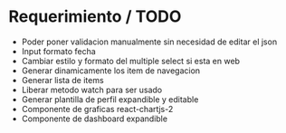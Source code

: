 # Requerimiento / TODO

- Poder poner validacion manualmente sin necesidad de editar el json
- Input formato fecha
- Cambiar estilo y formato del multiple select si esta en web
- Generar dinamicamente los item de navegacion
- Generar lista de items
- Liberar metodo watch para ser usado
- Generar plantilla de perfil expandible y editable
- Componente de graficas react-chartjs-2
- Componente de dashboard expandible
